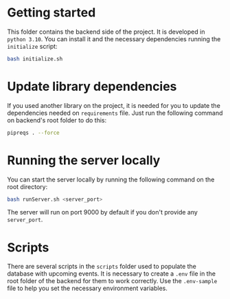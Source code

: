 # Getting started

This folder contains the backend side of the project. It is developed in `python 3.10`.
You can install it and the necessary dependencies running the `initialize` script:

```bash
bash initialize.sh
```

# Update library dependencies

If you used another library on the project, it is needed for you to update the dependencies needed on `requirements` file. Just run the following command on backend's root folder to do this:

```bash
pipreqs . --force
```

# Running the server locally

You can start the server locally by running the following command on the root directory:

```bash
bash runServer.sh <server_port>
```

The server will run on port 9000 by default if you don't provide any `server_port`.

# Scripts

There are several scripts in the `scripts` folder used to populate the database with upcoming events. It is necessary to create a `.env` file in the root folder of the backend for them to work correctly. Use the `.env-sample` file to help you set the necessary environment variables.
